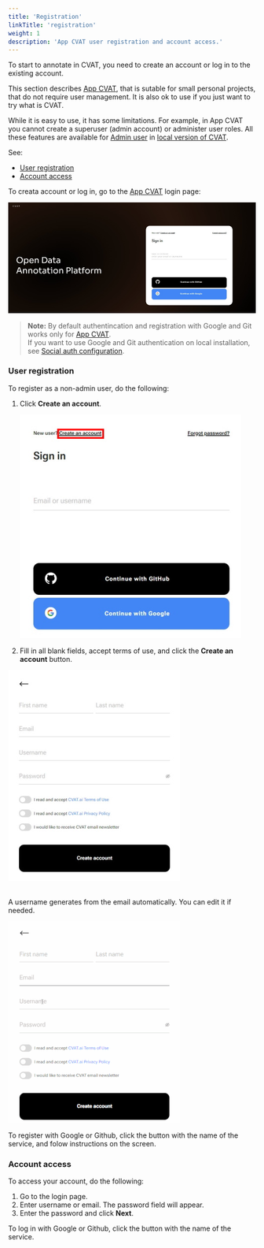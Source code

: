 ```yaml
---
title: 'Registration'
linkTitle: 'registration'
weight: 1
description: 'App CVAT user registration and account access.'
---
```


To start to annotate in CVAT, you need to
create an account or log in to the existing account.

This section describes [App CVAT](https://app.cvat.ai/), that is sutable
for small personal projects, that do not require user management.
It is also ok to use if you just want to try what is CVAT.

While it is easy to use, it has some limitations.
For example, in App CVAT you cannot create a superuser (admin account)
or administer user roles. All these features are available
for [Admin user](/docs/administration/basics/admin-account/) in
[local version of CVAT](/docs/administration/basics/installation/).

See:

- [User registration](#user-registration)
- [Account access](#account-access)

To creata account or log in, go to the [App CVAT](https://app.cvat.ai/) login page:

![](/images/image001.jpg)

> **Note:** By default authentincation and registration with Google and Git works only for [App CVAT](https://app.cvat.ai/). <br>If you want to use Google and Git authentication on local installation, see [Social auth configuration](/docs/administration/basics/social-accounts-configuration/).

### User registration

To register as a non-admin user, do the following:

1. Click **Create an account**.

   ![Create account](/images/image002.jpg)

2. Fill in all blank fields, accept terms of use, and
   click the **Create an account** button.

![Account form](/images/image003.jpg)

<br>A username generates from the email automatically. You can edit it if needed.

![Usernname generation](/images/filling_email.gif)

To register with Google or Github, click the button with the name of the service, and folow instructions on the screen.

### Account access

To access your account, do the following:

1. Go to the login page.
2. Enter username or email. The password field will appear.
3. Enter the password and click **Next**.

To log in with Google or Github, click the button with the name of the service.
